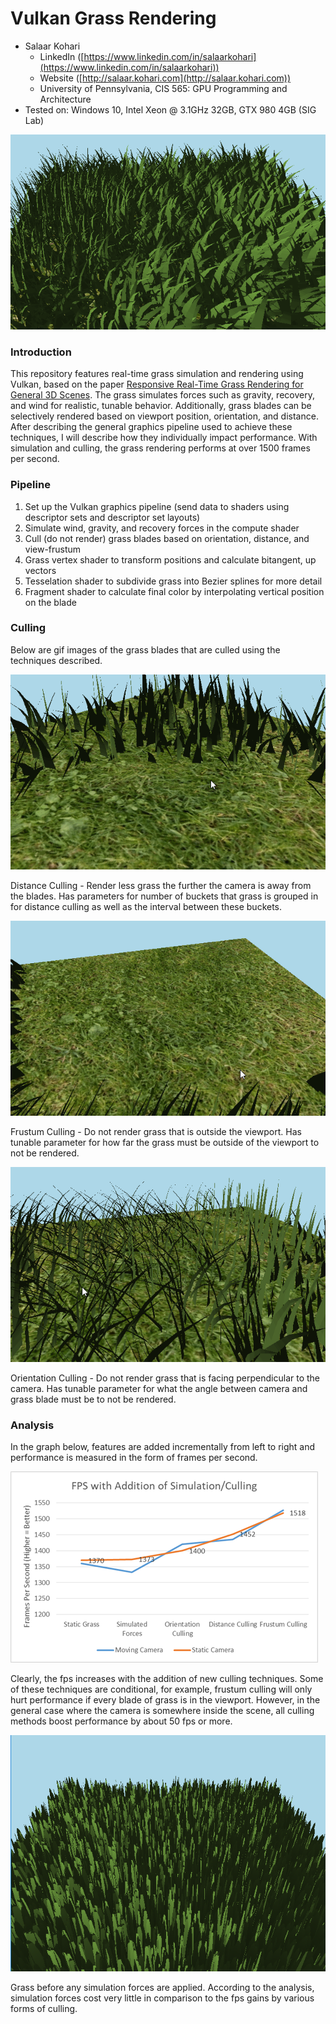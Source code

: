 Vulkan Grass Rendering
========================

* Salaar Kohari
  * LinkedIn ([https://www.linkedin.com/in/salaarkohari](https://www.linkedin.com/in/salaarkohari))
  * Website ([http://salaar.kohari.com](http://salaar.kohari.com))
  * University of Pennsylvania, CIS 565: GPU Programming and Architecture
* Tested on: Windows 10, Intel Xeon @ 3.1GHz 32GB, GTX 980 4GB (SIG Lab)

![](img/demo.gif)

### Introduction
This repository features real-time grass simulation and rendering using Vulkan, based on the paper [Responsive Real-Time Grass Rendering for General 3D Scenes](https://www.cg.tuwien.ac.at/research/publications/2017/JAHRMANN-2017-RRTG/JAHRMANN-2017-RRTG-draft.pdf). The grass simulates forces such as gravity, recovery, and wind for realistic, tunable behavior. Additionally, grass blades can be selectively rendered based on viewport position, orientation, and distance. After describing the general graphics pipeline used to achieve these techniques, I will describe how they individually impact performance. With simulation and culling, the grass rendering performs at over 1500 frames per second.

### Pipeline
1. Set up the Vulkan graphics pipeline (send data to shaders using descriptor sets and descriptor set layouts)
2. Simulate wind, gravity, and recovery forces in the compute shader
3. Cull (do not render) grass blades based on orientation, distance, and view-frustum
4. Grass vertex shader to transform positions and calculate bitangent, up vectors
5. Tesselation shader to subdivide grass into Bezier splines for more detail
6. Fragment shader to calculate final color by interpolating vertical position on the blade

### Culling
Below are gif images of the grass blades that are culled using the techniques described.

![Distance Culling](img/cull_distance.gif)

Distance Culling - Render less grass the further the camera is away from the blades. Has parameters for number of buckets that grass is grouped in for distance culling as well as the interval between these buckets.

![Frustum Culling](img/cull_frustum.gif)

Frustum Culling - Do not render grass that is outside the viewport. Has tunable parameter for how far the grass must be outside of the viewport to not be rendered.

![Orientation Culling](img/cull_orientation.gif)

Orientation Culling - Do not render grass that is facing perpendicular to the camera. Has tunable parameter for what the angle between camera and grass blade must be to not be rendered.

### Analysis
In the graph below, features are added incrementally from left to right and performance is measured in the form of frames per second.

![Static Grass](img/analysis.png)

Clearly, the fps increases with the addition of new culling techniques. Some of these techniques are conditional, for example, frustum culling will only hurt performance if every blade of grass is in the viewport. However, in the general case where the camera is somewhere inside the scene, all culling methods boost performance by about 50 fps or more.

![Static Grass](img/static.png)

Grass before any simulation forces are applied. According to the analysis, simulation forces cost very little in comparison to the fps gains by various forms of culling.
